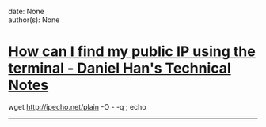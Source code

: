 
date: None  
author(s): None  

# [How can I find my public IP using the terminal - Daniel Han's Technical Notes](https://sites.google.com/site/xiangyangsite/home/technical-tips/linux-unix/common-tips/how-can-i-find-my-public-ip-using-the-terminal)

wget http://ipecho.net/plain -O - -q ; echo  
  
---


